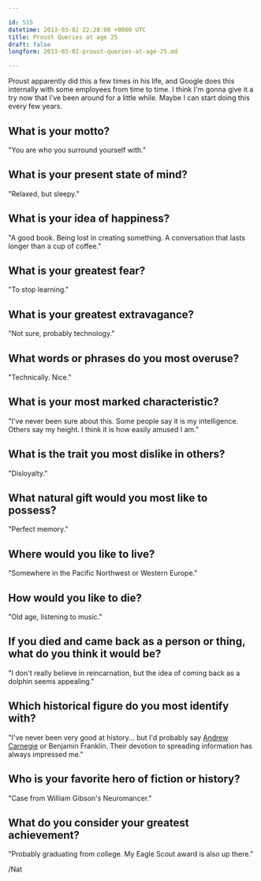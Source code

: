 ```yaml
---

id: 515
datetime: 2013-03-02 22:28:00 +0000 UTC
title: Proust Queries at age 25
draft: false
longform: 2013-03-02-proust-queries-at-age-25.md

---
```


Proust apparently did this a few times in his life, and Google does this internally with some employees from time to time. I think I'm gonna give it a try now that I've been around for a little while. Maybe I can start doing this every few years.

## What is your motto?

"You are who you surround yourself with."

## What is your present state of mind?

"Relaxed, but sleepy."

## What is your idea of happiness?

"A good book. Being lost in creating something. A conversation that lasts longer than a cup of coffee."

## What is your greatest fear?

"To stop learning."

## What is your greatest extravagance?

"Not sure, probably technology."

## What words or phrases do you most overuse?

"Technically. Nice."

## What is your most marked characteristic?

"I've never been sure about this. Some people say it is my intelligence. Others say my height. I think it is how easily amused I am."

## What is the trait you most dislike in others?

"Disloyalty."

## What natural gift would you most like to possess?

"Perfect memory."

## Where would you like to live?

"Somewhere in the Pacific Northwest or Western Europe."

## How would you like to die?

"Old age, listening to music."

## If you died and came back as a person or thing, what do you think it would be?

"I don't really believe in reincarnation, but the idea of coming back as a dolphin seems appealing."

## Which historical figure do you most identify with?

"I've never been very good at history... but I'd probably say [Andrew Carnegie](http://en.wikipedia.org/wiki/Carnegie_library) or Benjamin Franklin. Their devotion to spreading information has always impressed me."

## Who is your favorite hero of fiction or history?

"Case from William Gibson's Neuromancer."

## What do you consider your greatest achievement?

"Probably graduating from college. My Eagle Scout award is also up there."

/Nat

